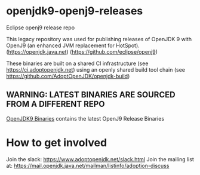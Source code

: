 # openjdk9-openj9-releases
Eclipse openj9 release repo

This legacy repository was used for publishing releases of OpenJDK 9 with OpenJ9 (an enhanced JVM replacement for HotSpot).
(https://openjdk.java.net)
(https://github.com/eclipse/openj9)

These binaries are built on a shared CI infrastructure (see https://ci.adoptopenjdk.net) using an openly shared build tool chain (see https://github.com/AdoptOpenJDK/openjdk-build)

## WARNING: LATEST BINARIES ARE SOURCED FROM A DIFFERENT REPO

[OpenJDK9 Binaries](https://www.github.com/AdoptOpenJDK/openjdk9-binaries) contains the latest OpenJ9 Release Binaries

# How to get involved

Join the slack: https://www.adoptopenjdk.net/slack.html
Join the mailing list at: https://mail.openjdk.java.net/mailman/listinfo/adoption-discuss
